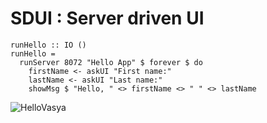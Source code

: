 # SDUI : Server driven UI

```
runHello :: IO ()
runHello = 
  runServer 8072 "Hello App" $ forever $ do
    firstName <- askUI "First name:"
    lastName <- askUI "Last name:"
    showMsg $ "Hello, " <> firstName <> " " <> lastName
```

![HelloVasya](https://user-images.githubusercontent.com/25211514/75405693-5fb57b80-58dc-11ea-8f54-165beb5820b4.png)
